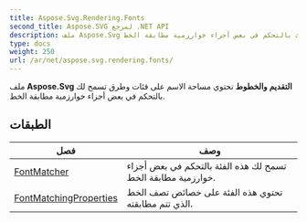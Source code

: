 ```yaml
---
title: Aspose.Svg.Rendering.Fonts
second_title: Aspose.SVG لمرجع .NET API
description: ملف Aspose.Svg التقديم والخطوط تحتوي مساحة الاسم على فئات وطرق تسمح لك بالتحكم في بعض أجزاء خوارزمية مطابقة الخط.
type: docs
weight: 250
url: /ar/net/aspose.svg.rendering.fonts/
---
```

ملف **Aspose.Svg التقديم والخطوط** تحتوي مساحة الاسم على فئات وطرق تسمح لك بالتحكم في بعض أجزاء خوارزمية مطابقة الخط.

## الطبقات

| فصل | وصف |
| --- | --- |
| [FontMatcher](./fontmatcher/) | تسمح لك هذه الفئة بالتحكم في بعض أجزاء خوارزمية مطابقة الخط. |
| [FontMatchingProperties](./fontmatchingproperties/) | تحتوي هذه الفئة على خصائص تصف الخط الذي تتم مطابقته. |


